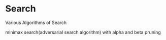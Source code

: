 # Search
Various Algorithms of Search

minimax search(adversarial search algorithm) with alpha and beta pruning
